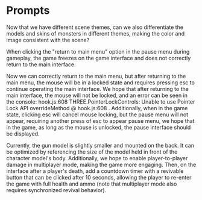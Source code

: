# Prompts

Now that we have different scene themes, can we also differentiate the models and skins of monsters in different themes, making the color and image consistent with the scene?

When clicking the "return to main menu" option in the pause menu during gameplay, the game freezes on the game interface and does not correctly return to the main interface.

Now we can correctly return to the main menu, but after returning to the main menu, the mouse will be in a locked state and requires pressing esc to continue operating the main interface. We hope that after returning to the main interface, the mouse will not be locked, and an error can be seen in the console: hook.js:608 THREE.PointerLockControls: Unable to use Pointer Lock API
overrideMethod @ hook.js:608 . Additionally, when in the game state, clicking esc will cancel mouse locking, but the pause menu will not appear, requiring another press of esc to appear pause menu, we hope that in the game, as long as the mouse is unlocked, the pause interface should be displayed.

Currently, the gun model is slightly smaller and mounted on the back. It can be optimized by referencing the size of the model held in front of the character model's body. Additionally, we hope to enable player-to-player damage in multiplayer mode, making the game more engaging. Then, on the interface after a player's death, add a countdown timer with a revivable button that can be clicked after 10 seconds, allowing the player to re-enter the game with full health and ammo (note that multiplayer mode also requires synchronized revival behavior).
